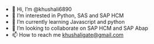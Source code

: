- 👋 Hi, I’m @khushali6890
- 👀 I’m interested in Python, SAS and SAP HCM
- 🌱 I’m currently learning Javascript and python 
- 💞️ I’m looking to collaborate on SAP HCM and SAP Abap
- 📫 How to reach me khushaligate@gmail.com

<!---
khushali6890/khushali6890 is a ✨ special ✨ repository because its `README.md` (this file) appears on your GitHub profile.
You can click the Preview link to take a look at your changes.
--->
